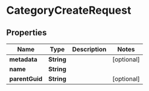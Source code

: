 

# CategoryCreateRequest


## Properties

Name | Type | Description | Notes
------------ | ------------- | ------------- | -------------
**metadata** | **String** |  |  [optional]
**name** | **String** |  | 
**parentGuid** | **String** |  |  [optional]



